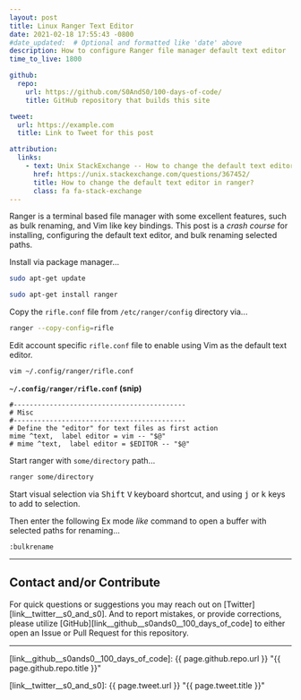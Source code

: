 ```yaml
---
layout: post
title: Linux Ranger Text Editor
date: 2021-02-18 17:55:43 -0800
#date_updated:  # Optional and formatted like 'date' above
description: How to configure Ranger file manager default text editor
time_to_live: 1800

github:
  repo:
    url: https://github.com/S0AndS0/100-days-of-code/
    title: GitHub repository that builds this site

tweet:
  url: https://example.com
  title: Link to Tweet for this post

attribution:
  links:
    - text: Unix StackExchange -- How to change the default text editor in ranger?
      href: https://unix.stackexchange.com/questions/367452/
      title: How to change the default text editor in ranger?
      class: fa fa-stack-exchange
---
```




Ranger is a terminal based file manager with some excellent features, such as bulk renaming, and Vim like key bindings. This post is a _crash course_ for installing, configuring the default text editor, and bulk renaming selected paths.


Install via package manager...


```bash
sudo apt-get update

sudo apt-get install ranger
```


Copy the `rifle.conf` file from `/etc/ranger/config` directory via...


```bash
ranger --copy-config=rifle
```


Edit account specific `rifle.conf` file to enable using Vim as the default text editor.


```bash
vim ~/.config/ranger/rifle.conf
```


**`~/.config/ranger/rifle.conf` (snip)**


```
#-------------------------------------------
# Misc
#-------------------------------------------
# Define the "editor" for text files as first action
mime ^text,  label editor = vim -- "$@"
# mime ^text,  label editor = $EDITOR -- "$@"
```


Start ranger with `some/directory` path...


```bash
ranger some/directory
```


Start visual selection via <kbd>Shift</kbd> <kbd>V</kbd> keyboard shortcut, and using <kbd>j</kbd> or <kbd>k</kbd> keys to add to selection.


Then enter the following Ex mode _like_ command to open a buffer with selected paths for renaming...


```ranger
:bulkrename
```

______


## Contact and/or Contribute
[heading__contact_andor_contribute]: #contact-andor-contribute


For quick questions or suggestions you may reach out on [Twitter][link__twitter__s0_and_s0]. And to report mistakes, or provide corrections, please utilize [GitHub][link__github__s0ands0__100_days_of_code] to either open an Issue or Pull Request for this repository.


______



[link__github__s0ands0__100_days_of_code]: {{ page.github.repo.url }} "{{ page.github.repo.title }}"

[link__twitter__s0_and_s0]: {{ page.tweet.url }} "{{ page.tweet.title }}"

